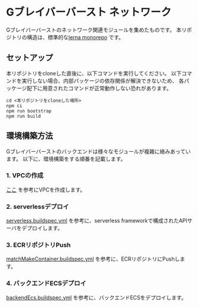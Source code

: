 # Gブレイバーバースト ネットワーク

Gブレイバーバーストのネットワーク関連モジュールを集めたものです。
本リポジトリの構造は、標準的な[lerna monorepo](https://lerna.js.org) です。

## セットアップ
本リポジトリをcloneした直後に、以下コマンドを実行してください。
以下コマンドを実行しない場合、内部パッケージの依存関係が解決できないため、
各パッケージ配下に用意されたコマンドが正常動作しない恐れがあります。

```shell
cd <本リポジトリをcloneした場所>
npm ci
npm run bootstrap
npm run build
```

## 環境構築方法
Gブレイバーバーストのバックエンドは様々なモジュールが複雑に絡みあっています。
以下に、環境構築をする順番を記載します。

### 1. VPCの作成
[ここ](./packages/aws-vpc/README.md) を参考にVPCを作成します。

### 2. serverlessデプロイ
[serverless.buildspec.yml](./serverless.buildspec.yml) を参考に、serverless frameworkで構成されたAPIサーバをデプロイします。

### 3. ECRリポジトリPush
[matchMakeContainer.buildspec.yml](./matchMakeContainer.buildspec.yml) を参考に、ECRリポジトリにPushします。

### 4. バックエンドECSデプロイ
[backendEcs.buildspec.yml](./backendEcs.buildspec.yml) を参考に、バックエンドECSをデプロイします。